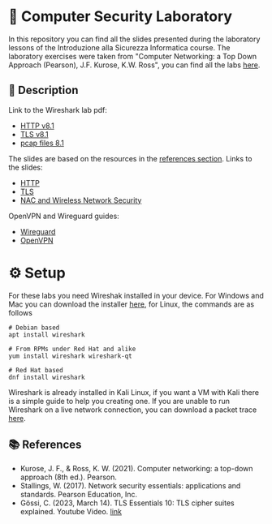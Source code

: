 # :closed_lock_with_key: Computer Security Laboratory 
In this repository you can find all the slides presented during the laboratory lessons of the Introduzione alla Sicurezza Informatica course. The laboratory exercises were taken from "Computer Networking: a Top Down Approach (Pearson), J.F. Kurose, K.W. Ross", you can find all the labs [here](https://gaia.cs.umass.edu/kurose_ross/wireshark.php).

## :memo: Description 
Link to the Wireshark lab pdf:
*   [HTTP v8.1](/HTTP/Wireshark_HTTP_v8.1.pdf)
*   [TLS v8.1](TLS/Wireshark_TLS_v8.1.pdf)
*   [pcap files 8.1](https://www-net.cs.umass.edu/wireshark-labs/wireshark-traces-8.1.zip)

The slides are based on the resources in the [references section](#books-references). Links to the slides:
* [HTTP](https://gaia.cs.umass.edu/kurose_ross/ppt-8e/Chapter_2_v8.2.pptx)
* [TLS](/TLS/Security_Network_TLS.pdf)
* [NAC and Wireless Network Security](/NAC-WirelessSec/NAC_Wireless_sec.pdf)

OpenVPN and Wireguard guides:
*   [Wireguard](https://www.makeuseof.com/vpn-wireguard/)
*   [OpenVPN](https://www.cyberciti.biz/faq/ubuntu-18-04-lts-set-up-openvpn-server-in-5-minutes/)

# :gear:  Setup
For these labs you need Wireshak installed in your device. For Windows and Mac you can download the installer [here](https://www.wireshark.org/#download), for Linux, the commands are as follows

```
# Debian based
apt install wireshark

# From RPMs under Red Hat and alike
yum install wireshark wireshark-qt

# Red Hat based
dnf install wireshark

```
Wireshark is already installed in Kali Linux, if you want a VM with Kali there is a simple guide to help you creating one. 
If you are unable to run Wireshark on a live network connection, you can download a packet trace [here](http://gaia.cs.umass.edu/wireshark-labs/wireshark-traces.zip).

## :books: References

* Kurose, J. F., & Ross, K. W. (2021). Computer networking: a top-down approach (8th ed.). Pearson.
* Stallings, W. (2017). Network security essentials: applications and standards. Pearson Education, Inc.
* Gössi, C. (2023, March 14). TLS Essentials 10: TLS cipher suites explained. Youtube Video. [link](https://www.youtube.com/watch?app=desktop&v=mFdDap9A9-Q&ab_channel=CyrillG%C3%B6ssi)
